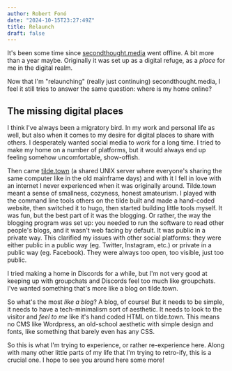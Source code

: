 ```yaml
---
author: Robert Fonó
date: "2024-10-15T23:27:49Z"
title: Relaunch
draft: false
---
```


It's been some time since [secondthought.media](https://secondthought.media) went offline. A bit more than a year maybe.
Originally it was set up as a digital refuge, as a *place* for me in the digital realm.

Now that I'm "relaunching" (really just continuing) secondthought.media, I feel it still tries to answer the same question: where is my home online?

## The missing digital places

I think I've always been a migratory bird. In my work and personal life as well, but also when it comes to my desire for digital places to share with others. I desperately wanted social media to *work* for a long time. I tried to make my home on a number of platforms, but it would always end up feeling somehow uncomfortable, show-offish.

Then came [tilde.town](https://tilde.town) (a shared UNIX server where everyone's sharing the same computer like in the old mainframe days) and with it I fell in love with an internet I never experienced when it was originally around. Tilde.town meant a sense of smallness, cozyness, honest amateurism. I played with the command line tools others on the tilde built and made a hand-coded website, then switched it to hugo, then started building little tools myself. It was fun, but the best part of it was the blogging. Or rather, the way the blogging program was set up: you needed to run the software to read other people's blogs, and it wasn't web facing by default. It was public in a private way. This clarified my issues with other social platforms: they were either public in a public way (eg. Twitter, Instagram, etc.) or private in a public way (eg. Facebook). They were always too open, too visible, just too public.

I tried making a home in Discords for a while, but I'm not very good at keeping up with groupchats and Discords feel too much like groupchats. I've wanted something that's more like a blog on tilde.town.

So what's the most *like a blog*? A blog, of course! But it needs to be simple, it needs to have a tech-minimalism sort of aesthetic. It needs to look to the visitor and *feel to me* like it's hand coded HTML on tilde.town. This means no CMS like Wordpress, an old-school aesthetic with simple design and fonts, like something that barely even has any CSS.

So this is what I'm trying to experience, or rather re-experience here. Along with many other little parts of my life that I'm trying to retro-ify, this is a crucial one. I hope to see you around here some more!